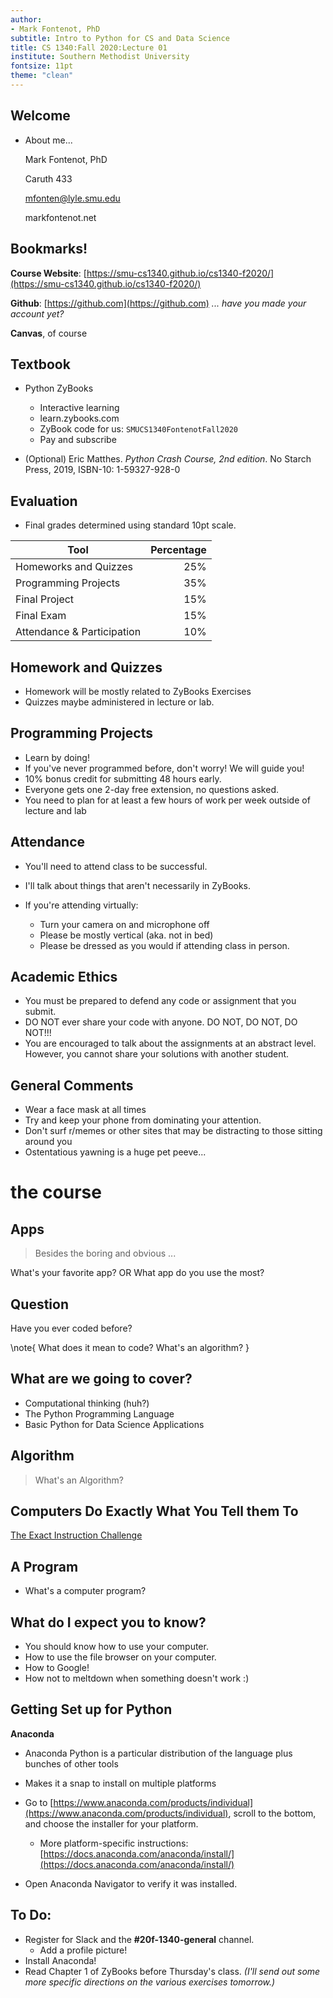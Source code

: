 ```yaml
---
author:
- Mark Fontenot, PhD
subtitle: Intro to Python for CS and Data Science
title: CS 1340:Fall 2020:Lecture 01
institute: Southern Methodist University
fontsize: 11pt
theme: "clean"
---
```


  

## Welcome

- About me...
  
  Mark Fontenot, PhD

  Caruth 433

  mfonten@lyle.smu.edu
  
  markfontenot.net



## Bookmarks!

**Course Website**: [https://smu-cs1340.github.io/cs1340-f2020/](https://smu-cs1340.github.io/cs1340-f2020/)

**Github**: [https://github.com](https://github.com) _... have you made your account yet?_ 

**Canvas**, of course



## Textbook

- Python ZyBooks
  - Interactive learning
  - learn.zybooks.com
  - ZyBook code for us: `SMUCS1340FontenotFall2020`
  - Pay and subscribe


- (Optional) Eric Matthes. *Python Crash Course, 2nd edition*. No Starch Press, 2019, ISBN-10: 1-59327-928-0

## Evaluation 

- Final grades determined using standard 10pt scale. 


| Tool                       | Percentage                                |
|--------------------------- |------------------------------------------:|
| Homeworks and Quizzes      | 25%                                       |
| Programming Projects       | 35%                                       |
| Final Project              | 15%                                       |
| Final Exam                 | 15%                                       |
| Attendance & Participation | 10%                                       |


## Homework and Quizzes

- Homework will be mostly related to ZyBooks Exercises
- Quizzes maybe administered in lecture or lab. 

## Programming Projects

- Learn by doing!
- If you've never programmed before, don't worry!  We will guide you!
- 10% bonus credit for submitting 48 hours early. 
- Everyone gets one 2-day free extension, no questions asked.  
- You need to plan for at least a few hours of work per week outside of lecture and lab

## Attendance

- You'll need to attend class to be successful.  

- I'll talk about things that aren't necessarily in ZyBooks. 

- If you're attending virtually:
  - Turn your camera on and microphone off
  - Please be mostly vertical (aka. not in bed)
  - Please be dressed as you would if attending class in person. 

## Academic Ethics 

- You must be prepared to defend any code or assignment that you submit.  
- DO NOT ever share your code with anyone. DO NOT, DO NOT, DO NOT!!!
- You are encouraged to talk about the assignments at an abstract level.  However, you cannot share your solutions with another student.  

## General Comments

- Wear a face mask at all times
- Try and keep your phone from dominating your attention.
- Don't surf r/memes or other sites that may be distracting to those sitting around you
- Ostentatious yawning is a huge pet peeve... 

# the course

## Apps

> Besides the boring and obvious ... 

What's your favorite app? OR What app do you use the most?  


## Question

Have you ever coded before? 

\note{ 
    What does it mean to code? 
    What's an algorithm? 
}

## What are we going to cover?

- Computational thinking (huh?)
- The Python Programming Language
- Basic Python for Data Science Applications

## Algorithm

> What's an Algorithm? 


## Computers Do Exactly What You Tell them To

[The Exact Instruction Challenge](https://www.youtube.com/watch?v=Ct-lOOUqmyY)


## A Program

- What's a computer program?

## What do I expect you to know?

- You should know how to use your computer.
- How to use the file browser on your computer. 
- How to Google! 
- How not to meltdown when something doesn't work :)

## Getting Set up for Python

**Anaconda**

- Anaconda Python is a particular distribution of the language plus bunches of other tools
- Makes it a snap to install on multiple platforms

- Go to [https://www.anaconda.com/products/individual](https://www.anaconda.com/products/individual), scroll to the bottom, and choose the installer for your platform.  
  - More platform-specific instructions: [https://docs.anaconda.com/anaconda/install/](https://docs.anaconda.com/anaconda/install/)
- Open Anaconda Navigator to verify it was installed. 

## To Do:

- Register for Slack and the **#20f-1340-general** channel. 
  - Add a profile picture!
- Install Anaconda!
- Read Chapter 1 of ZyBooks before Thursday's class. 
_(I'll send out some more specific directions on the various exercises tomorrow.)_